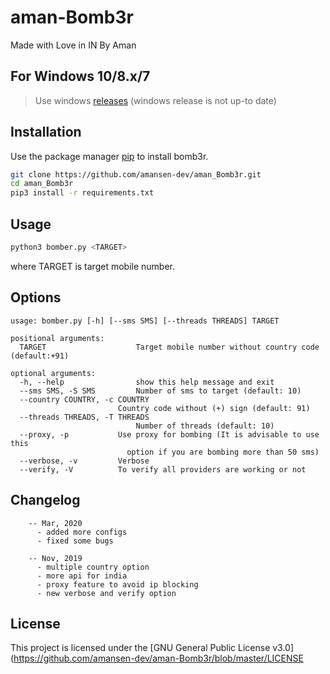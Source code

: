 # aman-Bomb3r

Made with Love in IN By Aman

## For Windows 10/8.x/7

> Use windows [releases](https://github.com/amansen-dev/aman_bomb3r/releases) (windows release is not up-to date)

## Installation

Use the package manager [pip](https://pip.pypa.io/en/stable/installing/) to install bomb3r.

```bash
git clone https://github.com/amansen-dev/aman_Bomb3r.git
cd aman_Bomb3r
pip3 install -r requirements.txt
```

## Usage

```bash
python3 bomber.py <TARGET>
```

where TARGET is target mobile number.

## Options

```
usage: bomber.py [-h] [--sms SMS] [--threads THREADS] TARGET

positional arguments:
  TARGET                    Target mobile number without country code (default:+91)

optional arguments:
  -h, --help                show this help message and exit
  --sms SMS, -S SMS         Number of sms to target (default: 10)
  --country COUNTRY, -c COUNTRY
                        Country code without (+) sign (default: 91)
  --threads THREADS, -T THREADS
                            Number of threads (default: 10)
  --proxy, -p           Use proxy for bombing (It is advisable to use this
                          option if you are bombing more than 50 sms)
  --verbose, -v         Verbose
  --verify, -V          To verify all providers are working or not
```

## Changelog

```
    -- Mar, 2020
      - added more configs
      - fixed some bugs
      
    -- Nov, 2019
      - multiple country option
      - more api for india
      - proxy feature to avoid ip blocking
      - new verbose and verify option
```

## License

This project is licensed under the [GNU General Public License v3.0](https://github.com/amansen-dev/aman-Bomb3r/blob/master/LICENSE

